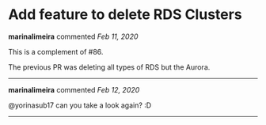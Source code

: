 # Add feature to delete RDS Clusters

**marinalimeira** commented *Feb 11, 2020*

This is a complement of #86.

The previous PR was deleting all types of RDS but the Aurora.
<br />
***


**marinalimeira** commented *Feb 12, 2020*

@yorinasub17 can you take a look again? :D
***


